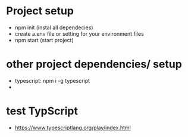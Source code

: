 # Project setup

- npm init (instal all dependecies)
- create a.env file or setting for your environment files
- npm start (start project)

# other project dependencies/ setup

- typescript: npm i -g typescript
-

# test TypScript

- https://www.typescriptlang.org/play/index.html
